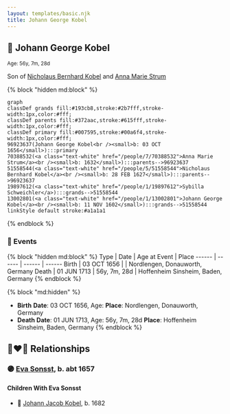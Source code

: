 ```yaml
---
layout: templates/basic.njk
title: Johann George Kobel
---
```

## 🔵 Johann George Kobel
<small>Age: 56y, 7m, 28d</small>

Son of [Nicholaus Bernhard Kobel](/people/5/51558544) and [Anna Marie Strum](/people/7/70388532)

{% block "hidden md:block" %}
```mermaid
graph
classDef grands fill:#193cb8,stroke:#2b7fff,stroke-width:1px,color:#fff;
classDef parents fill:#372aac,stroke:#615fff,stroke-width:1px,color:#fff;
classDef primary fill:#007595,stroke:#00a6f4,stroke-width:1px,color:#fff;
96923637(Johann George Kobel<br /><small>b: 03 OCT 1656</small>):::primary
70388532(<a class="text-white" href="/people/7/70388532">Anna Marie Strum</a><br /><small>b: 1632</small>):::parents-->96923637
51558544(<a class="text-white" href="/people/5/51558544">Nicholaus Bernhard Kobel</a><br /><small>b: 28 FEB 1627</small>):::parents-->96923637
19897612(<a class="text-white" href="/people/1/19897612">Sybilla Schweichler</a>):::grands-->51558544
13002801(<a class="text-white" href="/people/1/13002801">Johann George Kobel</a><br /><small>b: 11 NOV 1602</small>):::grands-->51558544
linkStyle default stroke:#a1a1a1
```
{% endblock %}

### 📆 Events

{% block "hidden md:block" %}
Type | Date | Age at Event | Place
------ | ------ | ------ | ------
Birth | 03 OCT 1656 |  | Nordlengen, Donauworth, Germany
Death | 01 JUN 1713 | 56y, 7m, 28d | Hoffenheim Sinsheim, Baden, Germany
{% endblock %}

{% block "md:hidden" %}
- **Birth**
**Date**: 03 OCT 1656, Age:
**Place**: Nordlengen, Donauworth, Germany
- **Death**
**Date**: 01 JUN 1713, Age: 56y, 7m, 28d
**Place**: Hoffenheim Sinsheim, Baden, Germany
{% endblock %}

## 👩‍❤️‍👨 Relationships

### 🟣 [Eva Sonsst](/people/4/40351050), b. abt 1657

#### Children With Eva Sonsst
* 🔵 [Johann Jacob Kobel](/people/8/81342340), b. 1682